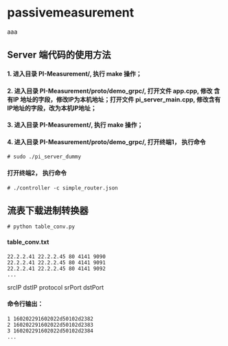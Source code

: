 # passivemeasurement
aaa
## Server 端代码的使用方法
#### 1. 进入目录 PI-Measurement/, 执行 make 操作；  
#### 2. 进入目录 PI-Measurement/proto/demo_grpc/, 打开文件 app.cpp, 修改 含有IP 地址的字段，修改IP为本机地址；打开文件 pi_server_main.cpp, 修改含有IP地址的字段，改为本机IP地址；

#### 3. 进入目录 PI-Measurement/, 执行 make 操作；     
#### 4. 进入目录 PI-Measurement/proto/demo_grpc/, 打开终端1， 执行命令  
```shell
# sudo ./pi_server_dummy
```
#### 打开终端2， 执行命令  
```shell
# ./controller -c simple_router.json
```

## 流表下载进制转换器
```shell
# python table_conv.py
```
#### table_conv.txt
```shell
22.2.2.41 22.2.2.45 80 4141 9090
22.2.2.41 22.2.2.45 80 4141 9091
22.2.2.41 22.2.2.45 80 4141 9092
...
```
srcIP dstIP protocol srPort dstPort
#### 命令行输出：
```shell
1 160202291602022d50102d2382
2 160202291602022d50102d2383
3 160202291602022d50102d2384
...
```
